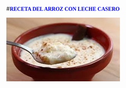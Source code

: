 #<span style="color:blue;font-size:18;font-family:Castellar;">**RECETA DEL ARROZ CON LECHE CASERO**</span>


![imagen montaje](arroz.jpg)

